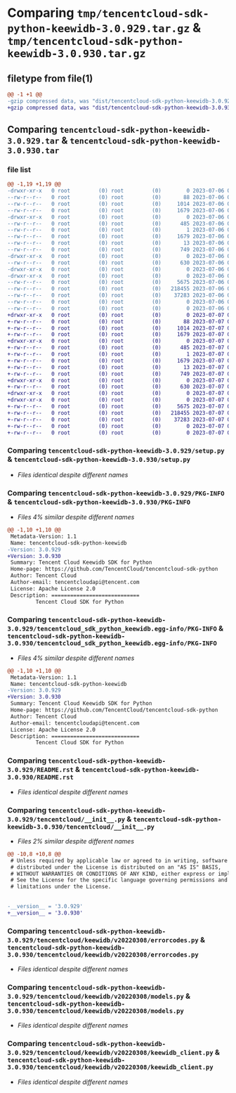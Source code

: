 # Comparing `tmp/tencentcloud-sdk-python-keewidb-3.0.929.tar.gz` & `tmp/tencentcloud-sdk-python-keewidb-3.0.930.tar.gz`

## filetype from file(1)

```diff
@@ -1 +1 @@
-gzip compressed data, was "dist/tencentcloud-sdk-python-keewidb-3.0.929.tar", last modified: Thu Jul  6 00:29:07 2023, max compression
+gzip compressed data, was "dist/tencentcloud-sdk-python-keewidb-3.0.930.tar", last modified: Fri Jul  7 00:26:43 2023, max compression
```

## Comparing `tencentcloud-sdk-python-keewidb-3.0.929.tar` & `tencentcloud-sdk-python-keewidb-3.0.930.tar`

### file list

```diff
@@ -1,19 +1,19 @@
-drwxr-xr-x   0 root         (0) root         (0)        0 2023-07-06 00:29:07.000000 tencentcloud-sdk-python-keewidb-3.0.929/
--rw-r--r--   0 root         (0) root         (0)       88 2023-07-06 00:29:07.000000 tencentcloud-sdk-python-keewidb-3.0.929/setup.cfg
--rw-r--r--   0 root         (0) root         (0)     1014 2023-07-06 00:29:07.000000 tencentcloud-sdk-python-keewidb-3.0.929/setup.py
--rw-r--r--   0 root         (0) root         (0)     1679 2023-07-06 00:29:07.000000 tencentcloud-sdk-python-keewidb-3.0.929/PKG-INFO
-drwxr-xr-x   0 root         (0) root         (0)        0 2023-07-06 00:29:07.000000 tencentcloud-sdk-python-keewidb-3.0.929/tencentcloud_sdk_python_keewidb.egg-info/
--rw-r--r--   0 root         (0) root         (0)      485 2023-07-06 00:29:07.000000 tencentcloud-sdk-python-keewidb-3.0.929/tencentcloud_sdk_python_keewidb.egg-info/SOURCES.txt
--rw-r--r--   0 root         (0) root         (0)        1 2023-07-06 00:29:07.000000 tencentcloud-sdk-python-keewidb-3.0.929/tencentcloud_sdk_python_keewidb.egg-info/dependency_links.txt
--rw-r--r--   0 root         (0) root         (0)     1679 2023-07-06 00:29:07.000000 tencentcloud-sdk-python-keewidb-3.0.929/tencentcloud_sdk_python_keewidb.egg-info/PKG-INFO
--rw-r--r--   0 root         (0) root         (0)       13 2023-07-06 00:29:07.000000 tencentcloud-sdk-python-keewidb-3.0.929/tencentcloud_sdk_python_keewidb.egg-info/top_level.txt
--rw-r--r--   0 root         (0) root         (0)      749 2023-07-06 00:29:07.000000 tencentcloud-sdk-python-keewidb-3.0.929/README.rst
-drwxr-xr-x   0 root         (0) root         (0)        0 2023-07-06 00:29:07.000000 tencentcloud-sdk-python-keewidb-3.0.929/tencentcloud/
--rw-r--r--   0 root         (0) root         (0)      630 2023-07-06 00:29:07.000000 tencentcloud-sdk-python-keewidb-3.0.929/tencentcloud/__init__.py
-drwxr-xr-x   0 root         (0) root         (0)        0 2023-07-06 00:29:07.000000 tencentcloud-sdk-python-keewidb-3.0.929/tencentcloud/keewidb/
-drwxr-xr-x   0 root         (0) root         (0)        0 2023-07-06 00:29:07.000000 tencentcloud-sdk-python-keewidb-3.0.929/tencentcloud/keewidb/v20220308/
--rw-r--r--   0 root         (0) root         (0)     5675 2023-07-06 00:29:07.000000 tencentcloud-sdk-python-keewidb-3.0.929/tencentcloud/keewidb/v20220308/errorcodes.py
--rw-r--r--   0 root         (0) root         (0)   218455 2023-07-06 00:29:07.000000 tencentcloud-sdk-python-keewidb-3.0.929/tencentcloud/keewidb/v20220308/models.py
--rw-r--r--   0 root         (0) root         (0)    37283 2023-07-06 00:29:07.000000 tencentcloud-sdk-python-keewidb-3.0.929/tencentcloud/keewidb/v20220308/keewidb_client.py
--rw-r--r--   0 root         (0) root         (0)        0 2023-07-06 00:29:07.000000 tencentcloud-sdk-python-keewidb-3.0.929/tencentcloud/keewidb/v20220308/__init__.py
--rw-r--r--   0 root         (0) root         (0)        0 2023-07-06 00:29:07.000000 tencentcloud-sdk-python-keewidb-3.0.929/tencentcloud/keewidb/__init__.py
+drwxr-xr-x   0 root         (0) root         (0)        0 2023-07-07 00:26:43.000000 tencentcloud-sdk-python-keewidb-3.0.930/
+-rw-r--r--   0 root         (0) root         (0)       88 2023-07-07 00:26:43.000000 tencentcloud-sdk-python-keewidb-3.0.930/setup.cfg
+-rw-r--r--   0 root         (0) root         (0)     1014 2023-07-07 00:26:43.000000 tencentcloud-sdk-python-keewidb-3.0.930/setup.py
+-rw-r--r--   0 root         (0) root         (0)     1679 2023-07-07 00:26:43.000000 tencentcloud-sdk-python-keewidb-3.0.930/PKG-INFO
+drwxr-xr-x   0 root         (0) root         (0)        0 2023-07-07 00:26:43.000000 tencentcloud-sdk-python-keewidb-3.0.930/tencentcloud_sdk_python_keewidb.egg-info/
+-rw-r--r--   0 root         (0) root         (0)      485 2023-07-07 00:26:43.000000 tencentcloud-sdk-python-keewidb-3.0.930/tencentcloud_sdk_python_keewidb.egg-info/SOURCES.txt
+-rw-r--r--   0 root         (0) root         (0)        1 2023-07-07 00:26:43.000000 tencentcloud-sdk-python-keewidb-3.0.930/tencentcloud_sdk_python_keewidb.egg-info/dependency_links.txt
+-rw-r--r--   0 root         (0) root         (0)     1679 2023-07-07 00:26:43.000000 tencentcloud-sdk-python-keewidb-3.0.930/tencentcloud_sdk_python_keewidb.egg-info/PKG-INFO
+-rw-r--r--   0 root         (0) root         (0)       13 2023-07-07 00:26:43.000000 tencentcloud-sdk-python-keewidb-3.0.930/tencentcloud_sdk_python_keewidb.egg-info/top_level.txt
+-rw-r--r--   0 root         (0) root         (0)      749 2023-07-07 00:26:43.000000 tencentcloud-sdk-python-keewidb-3.0.930/README.rst
+drwxr-xr-x   0 root         (0) root         (0)        0 2023-07-07 00:26:43.000000 tencentcloud-sdk-python-keewidb-3.0.930/tencentcloud/
+-rw-r--r--   0 root         (0) root         (0)      630 2023-07-07 00:26:43.000000 tencentcloud-sdk-python-keewidb-3.0.930/tencentcloud/__init__.py
+drwxr-xr-x   0 root         (0) root         (0)        0 2023-07-07 00:26:43.000000 tencentcloud-sdk-python-keewidb-3.0.930/tencentcloud/keewidb/
+drwxr-xr-x   0 root         (0) root         (0)        0 2023-07-07 00:26:43.000000 tencentcloud-sdk-python-keewidb-3.0.930/tencentcloud/keewidb/v20220308/
+-rw-r--r--   0 root         (0) root         (0)     5675 2023-07-07 00:26:43.000000 tencentcloud-sdk-python-keewidb-3.0.930/tencentcloud/keewidb/v20220308/errorcodes.py
+-rw-r--r--   0 root         (0) root         (0)   218455 2023-07-07 00:26:43.000000 tencentcloud-sdk-python-keewidb-3.0.930/tencentcloud/keewidb/v20220308/models.py
+-rw-r--r--   0 root         (0) root         (0)    37283 2023-07-07 00:26:43.000000 tencentcloud-sdk-python-keewidb-3.0.930/tencentcloud/keewidb/v20220308/keewidb_client.py
+-rw-r--r--   0 root         (0) root         (0)        0 2023-07-07 00:26:43.000000 tencentcloud-sdk-python-keewidb-3.0.930/tencentcloud/keewidb/v20220308/__init__.py
+-rw-r--r--   0 root         (0) root         (0)        0 2023-07-07 00:26:43.000000 tencentcloud-sdk-python-keewidb-3.0.930/tencentcloud/keewidb/__init__.py
```

### Comparing `tencentcloud-sdk-python-keewidb-3.0.929/setup.py` & `tencentcloud-sdk-python-keewidb-3.0.930/setup.py`

 * *Files identical despite different names*

### Comparing `tencentcloud-sdk-python-keewidb-3.0.929/PKG-INFO` & `tencentcloud-sdk-python-keewidb-3.0.930/PKG-INFO`

 * *Files 4% similar despite different names*

```diff
@@ -1,10 +1,10 @@
 Metadata-Version: 1.1
 Name: tencentcloud-sdk-python-keewidb
-Version: 3.0.929
+Version: 3.0.930
 Summary: Tencent Cloud Keewidb SDK for Python
 Home-page: https://github.com/TencentCloud/tencentcloud-sdk-python
 Author: Tencent Cloud
 Author-email: tencentcloudapi@tencent.com
 License: Apache License 2.0
 Description: ============================
         Tencent Cloud SDK for Python
```

### Comparing `tencentcloud-sdk-python-keewidb-3.0.929/tencentcloud_sdk_python_keewidb.egg-info/PKG-INFO` & `tencentcloud-sdk-python-keewidb-3.0.930/tencentcloud_sdk_python_keewidb.egg-info/PKG-INFO`

 * *Files 4% similar despite different names*

```diff
@@ -1,10 +1,10 @@
 Metadata-Version: 1.1
 Name: tencentcloud-sdk-python-keewidb
-Version: 3.0.929
+Version: 3.0.930
 Summary: Tencent Cloud Keewidb SDK for Python
 Home-page: https://github.com/TencentCloud/tencentcloud-sdk-python
 Author: Tencent Cloud
 Author-email: tencentcloudapi@tencent.com
 License: Apache License 2.0
 Description: ============================
         Tencent Cloud SDK for Python
```

### Comparing `tencentcloud-sdk-python-keewidb-3.0.929/README.rst` & `tencentcloud-sdk-python-keewidb-3.0.930/README.rst`

 * *Files identical despite different names*

### Comparing `tencentcloud-sdk-python-keewidb-3.0.929/tencentcloud/__init__.py` & `tencentcloud-sdk-python-keewidb-3.0.930/tencentcloud/__init__.py`

 * *Files 2% similar despite different names*

```diff
@@ -10,8 +10,8 @@
 # Unless required by applicable law or agreed to in writing, software
 # distributed under the License is distributed on an "AS IS" BASIS,
 # WITHOUT WARRANTIES OR CONDITIONS OF ANY KIND, either express or implied.
 # See the License for the specific language governing permissions and
 # limitations under the License.
 
 
-__version__ = '3.0.929'
+__version__ = '3.0.930'
```

### Comparing `tencentcloud-sdk-python-keewidb-3.0.929/tencentcloud/keewidb/v20220308/errorcodes.py` & `tencentcloud-sdk-python-keewidb-3.0.930/tencentcloud/keewidb/v20220308/errorcodes.py`

 * *Files identical despite different names*

### Comparing `tencentcloud-sdk-python-keewidb-3.0.929/tencentcloud/keewidb/v20220308/models.py` & `tencentcloud-sdk-python-keewidb-3.0.930/tencentcloud/keewidb/v20220308/models.py`

 * *Files identical despite different names*

### Comparing `tencentcloud-sdk-python-keewidb-3.0.929/tencentcloud/keewidb/v20220308/keewidb_client.py` & `tencentcloud-sdk-python-keewidb-3.0.930/tencentcloud/keewidb/v20220308/keewidb_client.py`

 * *Files identical despite different names*

